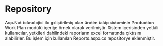 # Repository
Asp.Net teknolojisi ile geliştirilmiş olan üretim takip sisteminin Production Work Plan modülü içeriğe örnek olarak verilmiştir. Sistem içerisinden yetkili kullanıcılar, yetkileri dahilindeki raporların excel formatında çıktısını alabilirler. Bu işlem için kullanılan Reports.aspx.cs repositorye eklenmiştir. 

